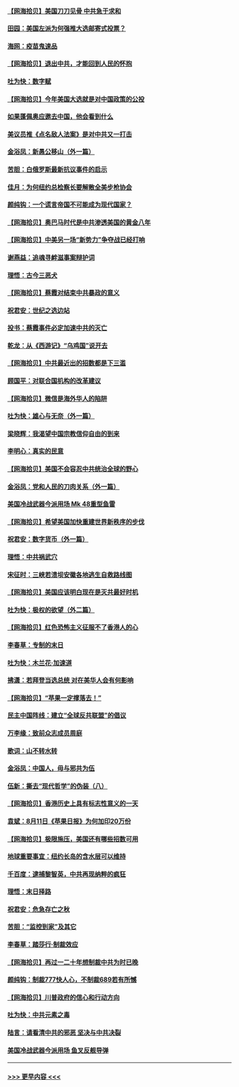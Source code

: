 #### [【网海拾贝】美国刀刀见骨 中共急于求和](../pages/nsc993/n12355511.md?t=08252102) 
#### [田园：美国左派为何强推大选邮寄式投票？](../pages/nsc993/n12352963.md?t=08252102) 
#### [海网：疫苗鬼速品](../pages/nsc993/n12354438.md?t=08252102) 
#### [【网海拾贝】退出中共，才能回到人民的怀抱](../pages/nsc993/n12352634.md?t=08252102) 
#### [吐为快：数字赋](../pages/nsc993/n12352317.md?t=08252102) 
#### [【网海拾贝】今年美国大选就是对中国政策的公投](../pages/nsc993/n12350973.md?t=08252102) 
#### [如果蓬佩奥应邀去中国，他会看到什么](../pages/nsc993/n12350945.md?t=08252102) 
#### [美议员推《点名敌人法案》是对中共又一打击](../pages/nsc993/n12350765.md?t=08252102) 
#### [金浴凤：新愚公移山（外一篇）](../pages/nsc993/n12350253.md?t=08252102) 
#### [苦胆：白俄罗斯最新抗议事件的启示](../pages/nsc993/n12349989.md?t=08252102) 
#### [佳月：为何纽约总检察长要解散全美步枪协会](../pages/nsc993/n12349939.md?t=08252102) 
#### [颜纯钩：一个谎言帝国不可能成为现代国家？](../pages/nsc993/n12349898.md?t=08252102) 
#### [【网海拾贝】奥巴马时代是中共渗透美国的黄金八年](../pages/nsc993/n12349284.md?t=08252102) 
#### [【网海拾贝】中美另一场“新势力”争夺战已经打响](../pages/nsc993/n12346998.md?t=08252102) 
#### [谢燕益：追魂寻衅滋事案辩护词](../pages/nsc993/n12346892.md?t=08252102) 
#### [理悟：古今三恶犬](../pages/nsc993/n12345190.md?t=08252102) 
#### [【网海拾贝】蔡霞对结束中共暴政的意义](../pages/nsc993/n12344263.md?t=08252102) 
#### [祝君安：世纪之选边站](../pages/nsc993/n12342382.md?t=08252102) 
#### [投书：蔡霞事件必定加速中共的灭亡](../pages/nsc993/n12341881.md?t=08252102) 
#### [乾龙：从《西游记》“乌鸡国”说开去](../pages/nsc993/n12341690.md?t=08252102) 
#### [【网海拾贝】中共最近出的招数都是下三滥](../pages/nsc993/n12341593.md?t=08252102) 
#### [顾国平：对联合国机构的改革建议](../pages/nsc993/n12339928.md?t=08252102) 
#### [【网海拾贝】微信是海外华人的陷阱](../pages/nsc993/n12338868.md?t=08252102) 
#### [吐为快：雄心与无奈（外一篇）](../pages/nsc993/n12338132.md?t=08252102) 
#### [梁晓辉：我渴望中国宗教信仰自由的到来](../pages/nsc993/n12336657.md?t=08252102) 
#### [李明心：真实的民意](../pages/nsc993/n12336089.md?t=08252102) 
#### [【网海拾贝】美国不会容忍中共统治全球的野心](../pages/nsc993/n12336063.md?t=08252102) 
#### [金浴凤：党和人民的刀肉关系（外一篇）](../pages/nsc993/n12335834.md?t=08252102) 
#### [美国冷战武器今派用场 Mk 48重型鱼雷](../pages/nsc993/n12335354.md?t=08252102) 
#### [【网海拾贝】希望美国加快重建世界新秩序的步伐](../pages/nsc993/n12334224.md?t=08252102) 
#### [祝君安：数字货币（外一篇）](../pages/nsc993/n12334186.md?t=08252102) 
#### [理悟：中共祸武穴](../pages/nsc993/n12333962.md?t=08252102) 
#### [宋征时：三峡若溃坝安徽各地逃生自救路线图](../pages/nsc993/n12332450.md?t=08252102) 
#### [【网海拾贝】美国应该明白现在是灭共最好时机](../pages/nsc993/n12332313.md?t=08252102) 
#### [吐为快：极权的欲望（外二篇）](../pages/nsc993/n12332089.md?t=08252102) 
#### [【网海拾贝】红色恐怖主义征服不了香港人的心](../pages/nsc993/n12329296.md?t=08252102) 
#### [李春草：专制的末日](../pages/nsc993/n12329079.md?t=08252102) 
#### [吐为快：木兰花‧加速道](../pages/nsc993/n12327366.md?t=08252102) 
#### [拂潇：若拜登当选总统 对在美华人会有何影响](../pages/nsc993/n12295996.md?t=08252102) 
#### [【网海拾贝】“苹果一定撑落去！”](../pages/nsc993/n12326784.md?t=08252102) 
#### [民主中国阵线：建立“全球反共联盟”的倡议](../pages/nsc993/n12324177.md?t=08252102) 
#### [万李缘：致前众志成员周庭](../pages/nsc993/n12324635.md?t=08252102) 
#### [歌词：山不转水转](../pages/nsc993/n12324599.md?t=08252102) 
#### [金浴凤：中国人，毋与邪共为伍](../pages/nsc993/n12324257.md?t=08252102) 
#### [伍新：撕去“现代哲学”的伪装（八）](../pages/nsc993/n12324188.md?t=08252102) 
#### [【网海拾贝】香港历史上具有标志性意义的一天](../pages/nsc993/n12324021.md?t=08252102) 
#### [袁斌：8月11日《苹果日报》为何加印20万份](../pages/nsc993/n12323955.md?t=08252102) 
#### [【网海拾贝】极限施压，美国还有哪些招数可用](../pages/nsc993/n12322512.md?t=08252102) 
#### [地球重要事宜：纽约长岛的含水层可以维持](../pages/nsc993/n12321844.md?t=08252102) 
#### [千百度：逮捕黎智英，中共再现纳粹的疯狂](../pages/nsc993/n12321777.md?t=08252102) 
#### [理悟：末日择路](../pages/nsc993/n12320812.md?t=08252102) 
#### [祝君安：危急存亡之秋](../pages/nsc993/n12320795.md?t=08252102) 
#### [苦胆：“监控到家”及其它](../pages/nsc993/n12320751.md?t=08252102) 
#### [李春草：踏莎行·制裁效应](../pages/nsc993/n12318290.md?t=08252102) 
#### [【网海拾贝】再过一二十年想制裁中共为时已晚](../pages/nsc993/n12318195.md?t=08252102) 
#### [颜纯钩：制裁777快人心，不制裁689若有所憾](../pages/nsc993/n12316912.md?t=08252102) 
#### [【网海拾贝】川普政府的信心和行动方向](../pages/nsc993/n12316673.md?t=08252102) 
#### [吐为快：中共元素之毒](../pages/nsc993/n12316547.md?t=08252102) 
#### [陆言：请看清中共的邪恶 坚决与中共决裂](../pages/nsc993/n12315784.md?t=08252102) 
#### [美国冷战武器今派用场 鱼叉反舰导弹](../pages/nsc993/n12316258.md?t=08252102) 

----
#### [ >>> 更早内容 <<< ](../indexes/nsc993-earlier.md)
